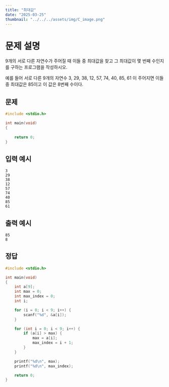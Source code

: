 ```yaml
---
title: "최대값" 
date: "2025-03-25"
thumbnail: "../../../assets/img/C_image.png"
---
```


# 문제 설명
9개의 서로 다른 자연수가 주어질 때 이들 중 최대값을 찾고 그 최대값이 몇 번째 수인지를 구하는 프로그램을 작성하시오.
 
예를 들어 서로 다른 9개의 자연수
3, 29, 38, 12, 57, 74, 40, 85, 61
이 주어지면 이들 중 최대값은 85이고 이 값은 8번째 수이다.

## 문제

```c
#include <stdio.h>

int main(void)
{
	
	return 0;
}
```
## 입력 예시
```
3
29
38
12
57
74
40
85
61
```
## 출력 예시
```
85
8
```

## 정답
```c
#include <stdio.h>

int main(void)
{
	int a[9];
	int max = 0;
	int max_index = 0;
	int i;

	for (i = 0; i < 9; i++) {
		scanf("%d", &a[i]);
	}

	for (int i = 0; i < 9; i++) {
		if (a[i] > max) {
			max = a[i];
			max_index = i + 1;
		}
	}

	printf("%d\n", max);
	printf("%d\n", max_index);

	return 0;
}
```

